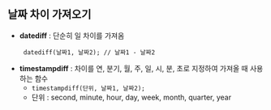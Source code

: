 ## 날짜 차이 가져오기
 - **datediff** : 단순히 일 차이를 가져옴 
     ``` MySQL
      datediff(날짜1, 날짜2); // 날짜1 - 날짜2
      ``` 
 - **timestampdiff** : 차이를 연, 분기, 월, 주, 일, 시, 분, 초로 지정하여 가져올 때 사용하는 함수
    - ``` timestampdiff(단위, 날짜1, 날짜2); ```
    - 단위 : second, minute, hour, day, week, month, quarter, year
